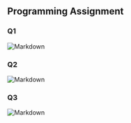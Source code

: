 ## Programming Assignment

### Q1

![Markdown](http://i4.buimg.com/1949/ea9378af559dd45b.png)

### Q2

![Markdown](http://i4.buimg.com/1949/22eba2ca81b0ebf0.png)

### Q3

![Markdown](http://i4.buimg.com/1949/7c5f9124b104a033.png)